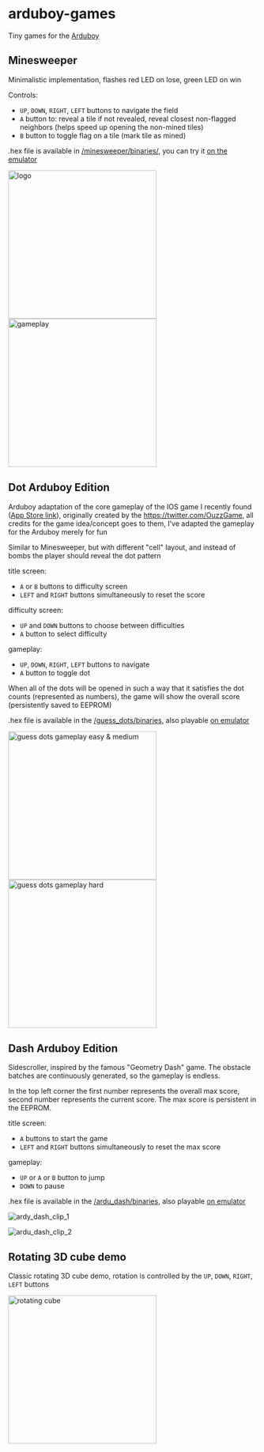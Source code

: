 # arduboy-games

Tiny games for the [Arduboy](https://www.arduboy.com)

## Minesweeper

Minimalistic implementation, flashes red LED on lose, green LED on win

Controls:

- `UP`, `DOWN`, `RIGHT`, `LEFT` buttons to navigate the field
- `A` button to: reveal a tile if not revealed, reveal closest non-flagged neighbors (helps speed up opening the non-mined tiles)
- `B` button to toggle flag on a tile (mark tile as mined)

.hex file is available in [/minesweeper/binaries/](/minesweeper/binaries/), you can try it [on the emulator](https://felipemanga.github.io/ProjectABE/?url=https://raw.githubusercontent.com/SuperSolik/arduboy-games/master/minesweeper/binaries/minesweeper.hex)

<img width="300" alt="logo" src="https://user-images.githubusercontent.com/31539612/213283596-319814df-716a-457f-b5c2-df04d42eaf46.png">
<img width="300" alt="gameplay" src="https://user-images.githubusercontent.com/31539612/213283593-5d612723-06ec-4a56-8c8c-cc5f7f644a24.png">

## Dot Arduboy Edition

Arduboy adaptation of the core gameplay of the IOS game I recently found ([App Store link](https://apps.apple.com/us/app/dot-the-game/id1634392900)), originally created by the https://twitter.com/OuzzGame, all credits for the game idea/concept goes to them, I've adapted the gameplay for the Arduboy merely for fun

Similar to Minesweeper, but with different "cell" layout, and instead of bombs the player should reveal the dot pattern

title screen:
- `A` or `B` buttons to difficulty screen
- `LEFT` and `RIGHT` buttons simultaneously to reset the score

difficulty screen:
- `UP` and `DOWN` buttons to choose between difficulties
- `A` button to select difficulty

gameplay:
- `UP`, `DOWN`, `RIGHT`, `LEFT` buttons to navigate
- `A` button to toggle dot

When all of the dots will be opened in such a way that it satisfies the dot counts (represented as numbers), the game will show the overall score (persistently saved to EEPROM)

.hex file is available in the [/guess_dots/binaries](/guess_dots/binaries/), also playable [on emulator](https://felipemanga.github.io/ProjectABE/?url=https://raw.githubusercontent.com/SuperSolik/arduboy-games/master/guess_dots/binaries/guess_dots.hex)

<img width="300" alt="guess dots gameplay easy & medium" src="https://user-images.githubusercontent.com/31539612/215164272-23bcb568-a8ea-41fd-b0de-c066c448a99a.gif" >
<img width="300" alt="guess dots gameplay hard" src="https://user-images.githubusercontent.com/31539612/215164860-926f271f-4136-46b5-a2bb-f0b211cfd23d.gif" >

## Dash Arduboy Edition

Sidescroller, inspired by the famous "Geometry Dash" game. The obstacle batches are continuously generated, so the gameplay is endless.

In the top left corner the first number represents the overall max score, second number represents the current score. The max score is persistent in the EEPROM.

title screen:
- `A` buttons to start the game
- `LEFT` and `RIGHT` buttons simultaneously to reset the max score

gameplay:
- `UP` or `A` or `B` button to jump
- `DOWN` to pause

.hex file is available in the [/ardu_dash/binaries](/ardu_dash/binaries/), also playable [on emulator](https://felipemanga.github.io/ProjectABE/?url=https://raw.githubusercontent.com/SuperSolik/arduboy-games/master/ardu_dash/binaries/ardu_dash.hex)

![ardy_dash_clip_1](https://user-images.githubusercontent.com/31539612/222920794-01c06409-8002-4c3c-9d0e-980b92dcfc10.gif)

![ardu_dash_clip_2](https://user-images.githubusercontent.com/31539612/222920796-e084e97f-9958-4f99-9910-684c2358b4c8.gif)

## Rotating 3D cube demo

Classic rotating 3D cube demo, rotation is controlled by the `UP`, `DOWN`, `RIGHT`, `LEFT` buttons

<img width="300" alt="rotating cube" src="https://user-images.githubusercontent.com/31539612/213282958-d6de1cda-13d0-43b0-b172-a82ecb3a8aec.gif" >
